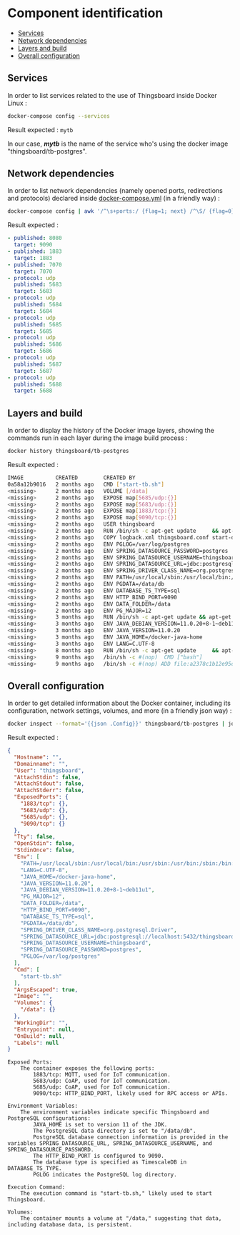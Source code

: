 # Component identification

- [Services](#services)
- [Network dependencies](#network-dependencies)
- [Layers and build](#layers-and-build)
- [Overall configuration](#overall-configuration)


## Services

In order to list services related to the use of Thingsboard inside Docker Linux :

```bash
docker-compose config --services
```

Result expected : `mytb`

In our case, ***mytb*** is the name of the service who's using the docker image "thingsboard/tb-postgres".

## Network dependencies

In order to list network dependencies (namely opened ports, redirections and protocols) declared inside [docker-compose.yml](https://github.com/fabienzx/tb/blob/main/component/docker-compose.yml) (in a friendly way) :
```bash
docker-compose config | awk '/^\s+ports:/ {flag=1; next} /^\S/ {flag=0} flag && /published|target|protocol/ {print}'
```

Result expected :
```yaml
- published: 8080
  target: 9090
- published: 1883
  target: 1883
- published: 7070
  target: 7070
- protocol: udp
  published: 5683
  target: 5683
- protocol: udp
  published: 5684
  target: 5684
- protocol: udp
  published: 5685
  target: 5685
- protocol: udp
  published: 5686
  target: 5686
- protocol: udp
  published: 5687
  target: 5687
- protocol: udp
  published: 5688
  target: 5688
```

## Layers and build

In order to display the history of the Docker image layers, showing the commands run in each layer during the image build process :
```bash
docker history thingsboard/tb-postgres
```

Result expected :
```bash
IMAGE          CREATED        CREATED BY                                      SIZE      COMMENT
0a58a12b9016   2 months ago   CMD ["start-tb.sh"]                             0B        buildkit.dockerfile.v0
<missing>      2 months ago   VOLUME [/data]                                  0B        buildkit.dockerfile.v0
<missing>      2 months ago   EXPOSE map[5685/udp:{}]                         0B        buildkit.dockerfile.v0
<missing>      2 months ago   EXPOSE map[5683/udp:{}]                         0B        buildkit.dockerfile.v0
<missing>      2 months ago   EXPOSE map[1883/tcp:{}]                         0B        buildkit.dockerfile.v0
<missing>      2 months ago   EXPOSE map[9090/tcp:{}]                         0B        buildkit.dockerfile.v0
<missing>      2 months ago   USER thingsboard                                0B        buildkit.dockerfile.v0
<missing>      2 months ago   RUN /bin/sh -c apt-get update     && apt-get…   419MB     buildkit.dockerfile.v0
<missing>      2 months ago   COPY logback.xml thingsboard.conf start-db.s…   201MB     buildkit.dockerfile.v0
<missing>      2 months ago   ENV PGLOG=/var/log/postgres                     0B        buildkit.dockerfile.v0
<missing>      2 months ago   ENV SPRING_DATASOURCE_PASSWORD=postgres         0B        buildkit.dockerfile.v0
<missing>      2 months ago   ENV SPRING_DATASOURCE_USERNAME=thingsboard      0B        buildkit.dockerfile.v0
<missing>      2 months ago   ENV SPRING_DATASOURCE_URL=jdbc:postgresql://…   0B        buildkit.dockerfile.v0
<missing>      2 months ago   ENV SPRING_DRIVER_CLASS_NAME=org.postgresql.…   0B        buildkit.dockerfile.v0
<missing>      2 months ago   ENV PATH=/usr/local/sbin:/usr/local/bin:/usr…   0B        buildkit.dockerfile.v0
<missing>      2 months ago   ENV PGDATA=/data/db                             0B        buildkit.dockerfile.v0
<missing>      2 months ago   ENV DATABASE_TS_TYPE=sql                        0B        buildkit.dockerfile.v0
<missing>      2 months ago   ENV HTTP_BIND_PORT=9090                         0B        buildkit.dockerfile.v0
<missing>      2 months ago   ENV DATA_FOLDER=/data                           0B        buildkit.dockerfile.v0
<missing>      2 months ago   ENV PG_MAJOR=12                                 0B        buildkit.dockerfile.v0
<missing>      3 months ago   RUN /bin/sh -c apt-get update && apt-get ins…   443MB     buildkit.dockerfile.v0
<missing>      3 months ago   ENV JAVA_DEBIAN_VERSION=11.0.20+8-1~deb11u1     0B        buildkit.dockerfile.v0
<missing>      3 months ago   ENV JAVA_VERSION=11.0.20                        0B        buildkit.dockerfile.v0
<missing>      3 months ago   ENV JAVA_HOME=/docker-java-home                 0B        buildkit.dockerfile.v0
<missing>      3 months ago   ENV LANG=C.UTF-8                                0B        buildkit.dockerfile.v0
<missing>      8 months ago   RUN /bin/sh -c apt-get update     && apt-get…   1.96MB    buildkit.dockerfile.v0
<missing>      9 months ago   /bin/sh -c #(nop)  CMD ["bash"]                 0B        
<missing>      9 months ago   /bin/sh -c #(nop) ADD file:a2378c1b12e95db69…   80.5MB
```

## Overall configuration

In order to get detailed information about the Docker container, including its configuration, network settings, volumes, and more (in a friendly json way) :
```bash
docker inspect --format='{{json .Config}}' thingsboard/tb-postgres | jq .
```

Result expected :
```json
{
  "Hostname": "",                                                                                                                               
  "Domainname": "",                                                                                                                             
  "User": "thingsboard",                                                                                                                        
  "AttachStdin": false,                                                                                                                         
  "AttachStdout": false,                                                                                                                        
  "AttachStderr": false,                                                                                                                        
  "ExposedPorts": {                                                                                                                             
    "1883/tcp": {},                                                                                                                             
    "5683/udp": {},                                                                                                                             
    "5685/udp": {},                                                                                                                             
    "9090/tcp": {}                                                                                                                              
  },                                                                                                                                            
  "Tty": false,                                                                                                                                 
  "OpenStdin": false,                                                                                                                           
  "StdinOnce": false,                                                                                                                           
  "Env": [                                                                                                                                      
    "PATH=/usr/local/sbin:/usr/local/bin:/usr/sbin:/usr/bin:/sbin:/bin:/usr/lib/postgresql/12/bin",                                             
    "LANG=C.UTF-8",                                                                                                                             
    "JAVA_HOME=/docker-java-home",                                                                                                              
    "JAVA_VERSION=11.0.20",                                                                                                                     
    "JAVA_DEBIAN_VERSION=11.0.20+8-1~deb11u1",                                                                                                  
    "PG_MAJOR=12",                                                                                                                              
    "DATA_FOLDER=/data",                                                                                                                        
    "HTTP_BIND_PORT=9090",                                                                                                                      
    "DATABASE_TS_TYPE=sql",                                                                                                                     
    "PGDATA=/data/db",                                                                                                                          
    "SPRING_DRIVER_CLASS_NAME=org.postgresql.Driver",                                                                                           
    "SPRING_DATASOURCE_URL=jdbc:postgresql://localhost:5432/thingsboard",                                                                       
    "SPRING_DATASOURCE_USERNAME=thingsboard",                                                                                                   
    "SPRING_DATASOURCE_PASSWORD=postgres",                                                                                                      
    "PGLOG=/var/log/postgres"                                                                                                                   
  ],                                                                                                                                            
  "Cmd": [                                                                                                                                      
    "start-tb.sh"                                                                                                                               
  ],                                                                                                                                            
  "ArgsEscaped": true,                                                                                                                          
  "Image": "",                                                                                                                                  
  "Volumes": {                                                                                                                                  
    "/data": {}                                                                                                                                 
  },                                                                                                                                            
  "WorkingDir": "",                                                                                                                             
  "Entrypoint": null,                                                                                                                           
  "OnBuild": null,                                                                                                                              
  "Labels": null                                                                                                                                
}
```

    Exposed Ports:
        The container exposes the following ports:
            1883/tcp: MQTT, used for IoT communication.
            5683/udp: CoAP, used for IoT communication.
            5685/udp: CoAP, used for IoT communication.
            9090/tcp: HTTP_BIND_PORT, likely used for RPC access or APIs.

    Environment Variables:
        The environment variables indicate specific Thingsboard and PostgreSQL configurations:
            JAVA_HOME is set to version 11 of the JDK.
            The PostgreSQL data directory is set to "/data/db".
            PostgreSQL database connection information is provided in the variables SPRING_DATASOURCE_URL, SPRING_DATASOURCE_USERNAME, and SPRING_DATASOURCE_PASSWORD.
            The HTTP_BIND_PORT is configured to 9090.
            The database type is specified as TimescaleDB in DATABASE_TS_TYPE.
            PGLOG indicates the PostgreSQL log directory.

    Execution Command:
        The execution command is "start-tb.sh," likely used to start Thingsboard.

    Volumes:
        The container mounts a volume at "/data," suggesting that data, including database data, is persistent.
